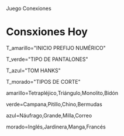 Juego Conexiones
# Consxiones Hoy #

T_amarillo="INICIO PREFIJO NUMÉRICO"

T_verde="TIPO DE PANTALONES"

T_azul="TOM HANKS"

T_morado="TIPOS DE CORTE"

amarillo=Tetrapléjico,Triángulo,Monolito,Bidón

verde=Campana,Pitillo,Chino,Bermudas

azul=Náufrago,Grande,Milla,Correo

morado=Inglés,Jardinera,Manga,Francés